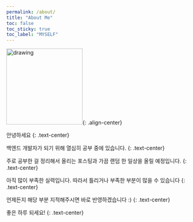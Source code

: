 ```yaml
---
permalink: /about/
title: "About Me"
toc: false
toc_sticky: true
toc_label: "MYSELF"
---
```


<img src="https://img1.daumcdn.net/thumb/R1280x0/?scode=mtistory2&fname=https%3A%2F%2Fk.kakaocdn.net%2Fdn%2Fdf07ae%2FbtrAdclCexE%2FYHg3NaCUaxui80If6bgXZ1%2Fimg.jpg" alt="drawing" width="200"/>{: .align-center}


안녕하세요
{: .text-center}


백엔드 개발자가 되기 위해 열심히 공부 중에 있습니다. 
{: .text-center}


주로 공부한 걸 정리해서 올리는 포스팅과 가끔 랜덤 한 일상을 올릴 예정입니다.
{: .text-center}


아직 많이 부족한 실력입니다. 따라서 틀리거나 부족한 부분이 많을 수 있습니다
{: .text-center}


언제든지 해당 부분 지적해주시면 바로 반영하겠습니다 :)
{: .text-center}


좋은 하루 되세요!
{: .text-center}